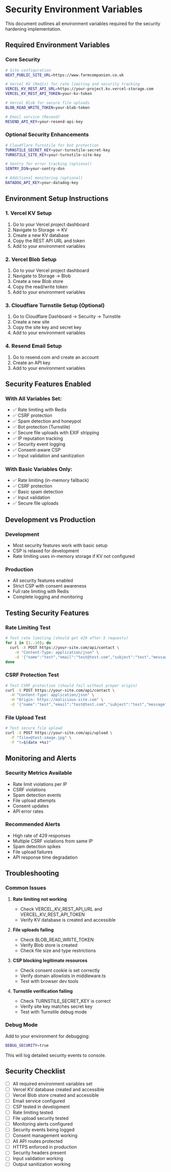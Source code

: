 # Security Environment Variables

This document outlines all environment variables required for the security hardening implementation.

## Required Environment Variables

### Core Security
```bash
# Site configuration
NEXT_PUBLIC_SITE_URL=https://www.farmcompanion.co.uk

# Vercel KV (Redis) for rate limiting and security tracking
VERCEL_KV_REST_API_URL=https://your-project.kv.vercel-storage.com
VERCEL_KV_REST_API_TOKEN=your-kv-token

# Vercel Blob for secure file uploads
BLOB_READ_WRITE_TOKEN=your-blob-token

# Email service (Resend)
RESEND_API_KEY=your-resend-api-key
```

### Optional Security Enhancements
```bash
# Cloudflare Turnstile for bot protection
TURNSTILE_SECRET_KEY=your-turnstile-secret-key
TURNSTILE_SITE_KEY=your-turnstile-site-key

# Sentry for error tracking (optional)
SENTRY_DSN=your-sentry-dsn

# Additional monitoring (optional)
DATADOG_API_KEY=your-datadog-key
```

## Environment Setup Instructions

### 1. Vercel KV Setup
1. Go to your Vercel project dashboard
2. Navigate to Storage → KV
3. Create a new KV database
4. Copy the REST API URL and token
5. Add to your environment variables

### 2. Vercel Blob Setup
1. Go to your Vercel project dashboard
2. Navigate to Storage → Blob
3. Create a new Blob store
4. Copy the read/write token
5. Add to your environment variables

### 3. Cloudflare Turnstile Setup (Optional)
1. Go to Cloudflare Dashboard → Security → Turnstile
2. Create a new site
3. Copy the site key and secret key
4. Add to your environment variables

### 4. Resend Email Setup
1. Go to resend.com and create an account
2. Create an API key
3. Add to your environment variables

## Security Features Enabled

### With All Variables Set:
- ✅ Rate limiting with Redis
- ✅ CSRF protection
- ✅ Spam detection and honeypot
- ✅ Bot protection (Turnstile)
- ✅ Secure file uploads with EXIF stripping
- ✅ IP reputation tracking
- ✅ Security event logging
- ✅ Consent-aware CSP
- ✅ Input validation and sanitization

### With Basic Variables Only:
- ✅ Rate limiting (in-memory fallback)
- ✅ CSRF protection
- ✅ Basic spam detection
- ✅ Input validation
- ✅ Secure file uploads

## Development vs Production

### Development
- Most security features work with basic setup
- CSP is relaxed for development
- Rate limiting uses in-memory storage if KV not configured

### Production
- All security features enabled
- Strict CSP with consent awareness
- Full rate limiting with Redis
- Complete logging and monitoring

## Testing Security Features

### Rate Limiting Test
```bash
# Test rate limiting (should get 429 after 5 requests)
for i in {1..10}; do
  curl -X POST https://your-site.com/api/contact \
    -H "Content-Type: application/json" \
    -d '{"name":"test","email":"test@test.com","subject":"test","message":"test","t":'$(date +%s)'}'
done
```

### CSRF Protection Test
```bash
# Test CSRF protection (should fail without proper origin)
curl -X POST https://your-site.com/api/contact \
  -H "Content-Type: application/json" \
  -H "Origin: https://malicious-site.com" \
  -d '{"name":"test","email":"test@test.com","subject":"test","message":"test","t":'$(date +%s)'}'
```

### File Upload Test
```bash
# Test secure file upload
curl -X POST https://your-site.com/api/upload \
  -F "file=@test-image.jpg" \
  -F "t=$(date +%s)"
```

## Monitoring and Alerts

### Security Metrics Available
- Rate limit violations per IP
- CSRF violations
- Spam detection events
- File upload attempts
- Consent updates
- API error rates

### Recommended Alerts
- High rate of 429 responses
- Multiple CSRF violations from same IP
- Spam detection spikes
- File upload failures
- API response time degradation

## Troubleshooting

### Common Issues

1. **Rate limiting not working**
   - Check VERCEL_KV_REST_API_URL and VERCEL_KV_REST_API_TOKEN
   - Verify KV database is created and accessible

2. **File uploads failing**
   - Check BLOB_READ_WRITE_TOKEN
   - Verify Blob store is created
   - Check file size and type restrictions

3. **CSP blocking legitimate resources**
   - Check consent cookie is set correctly
   - Verify domain allowlists in middleware.ts
   - Test with browser dev tools

4. **Turnstile verification failing**
   - Check TURNSTILE_SECRET_KEY is correct
   - Verify site key matches secret key
   - Test with Turnstile debug mode

### Debug Mode
Add to your environment for debugging:
```bash
DEBUG_SECURITY=true
```

This will log detailed security events to console.

## Security Checklist

- [ ] All required environment variables set
- [ ] Vercel KV database created and accessible
- [ ] Vercel Blob store created and accessible
- [ ] Email service configured
- [ ] CSP tested in development
- [ ] Rate limiting tested
- [ ] File upload security tested
- [ ] Monitoring alerts configured
- [ ] Security events being logged
- [ ] Consent management working
- [ ] All API routes protected
- [ ] HTTPS enforced in production
- [ ] Security headers present
- [ ] Input validation working
- [ ] Output sanitization working
